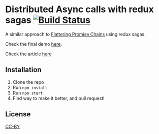 # Distributed Async calls with redux sagas [![Build Status](https://travis-ci.org/andresmijares/async-redux-saga.svg?branch=master)](https://travis-ci.org/andresmijares/async-redux-saga)

A similar approach to [Flattering Promise Chains](http://solutionoptimist.com/2013/12/27/javascript-promise-chains-2/) using redux sagas.

Check the final demo [here](http://async-redux-saga.surge.sh/).

Check the article [here](https://medium.com/@andresmijares25/async-operations-using-redux-saga-2ba02ae077b3#.sxsygk28s)

## Installation

1. Clone the repo
2. Run `npm install`
3. Run `npm start`
4. Find way to make it better, and pull request!

## License
[CC-BY](https://creativecommons.org/licenses/by/3.0/)
